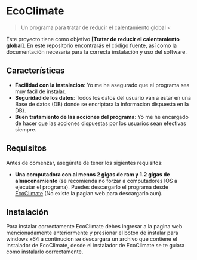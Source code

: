 # **EcoClimate**  
> Un programa para tratar de reducir el calentamiento global <

Este proyecto tiene como objetivo **[Tratar de reducir el calentamiento global]**. En este repositorio encontrarás el código fuente, así como la documentación necesaria para la correcta instalación y uso del software.

## **Características**

- **Facilidad con la instalacion**: Yo me he asegurado que el programa sea muy facil de instalar.
- **Seguridad de los datos**: Todos los datos del usuario van a estar en una Base de datos (DB) donde se encriptara la informacion dispuesta en la DB}.
- **Buen tratamiento de las acciones del programa**: Yo me he encargado de hacer que las acciones dispuestas por los usuarios sean efectivas siempre.

## **Requisitos**

Antes de comenzar, asegúrate de tener los sigientes requisitos:

- **Una computadora con al menos 2 gigas de ram y 1.2 gigas de almacenamiento** (se recomienda no forzar a computadores IOS a ejecutar el programa). Puedes descargarlo el programa desde [EcoClimate](https://www.ecoclimate/download/) (No existe la pagian web para descargarlo aun).

## **Instalación**

Para instalar correctamente EcoClimate debes ingresar a la pagina web mencionadamente anteriormente y presionar el boton de instalar para windows x64 a continucion se descargara un archivo que contiene el instalador de EcoClimate, desde el instalador de EcoClimate se te guiara como instalarlo correctamente.
